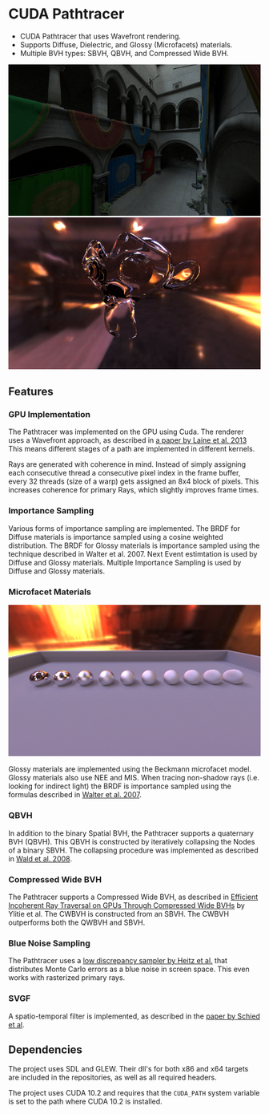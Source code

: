 # CUDA Pathtracer

- CUDA Pathtracer that uses Wavefront rendering. 
- Supports Diffuse, Dielectric, and Glossy (Microfacets) materials.
- Multiple BVH types: SBVH, QBVH, and Compressed Wide BVH.

![Sponza](Screenshots/Sponza.png "Sponza")
![Glass](Screenshots/Glass.png "Dielectrics")

## Features

### GPU Implementation

The Pathtracer was implemented on the GPU using Cuda. The renderer uses a Wavefront approach, as described in [a paper by Laine et al. 2013](https://research.nvidia.com/sites/default/files/pubs/2013-07_Megakernels-Considered-Harmful/laine2013hpg_paper.pdf)
This means different stages of a path are implemented in different kernels.

Rays are generated with coherence in mind. Instead of simply assigning each consecutive thread a consecutive pixel index in the frame buffer, every 32 threads (size of a warp) gets assigned an 8x4 block of pixels. This increases coherence for primary Rays, which slightly improves frame times.

### Importance Sampling

Various forms of importance sampling are implemented.
The BRDF for Diffuse materials is importance sampled using a cosine weighted distribution. 
The BRDF for Glossy materials is importance sampled using the technique described in Walter et al. 2007.
Next Event estimtation is used by Diffuse and Glossy materials. 
Multiple Importance Sampling is used by Diffuse and Glossy materials.

### Microfacet Materials

![Microfacet Model](Screenshots/Microfacets.png "Glossy materials using the Beckmann microfacet model")

Glossy materials are implemented using the Beckmann microfacet model.
Glossy materials also use NEE and MIS.
When tracing non-shadow rays (i.e. looking for indirect light) the BRDF is importance sampled using the formulas described in [Walter et al. 2007](https://www.cs.cornell.edu/~srm/publications/EGSR07-btdf.pdf).

### QBVH

In addition to the binary Spatial BVH, the Pathtracer supports a quaternary BVH (QBVH). This QBVH is constructed by iteratively collapsing the Nodes of a binary SBVH. The collapsing procedure was implemented as described in [Wald et al. 2008](https://graphics.stanford.edu/~boulos/papers/multi_rt08.pdf).

### Compressed Wide BVH

The Pathtracer supports a Compressed Wide BVH, as described in [Efficient Incoherent Ray Traversal on GPUs Through Compressed Wide BVHs](https://research.nvidia.com/sites/default/files/publications/ylitie2017hpg-paper.pdf) by Ylitie et al. The CWBVH is constructed from an SBVH. The CWBVH outperforms both the QWBVH and SBVH.

### Blue Noise Sampling

The Pathtracer uses a [low discrepancy sampler by Heitz et al.](https://eheitzresearch.wordpress.com/762-2/) that distributes Monte Carlo errors as a blue noise in screen space. This even works with rasterized primary rays.

### SVGF

A spatio-temporal filter is implemented, as described in the [paper by Schied et al](https://cg.ivd.kit.edu/publications/2017/svgf/svgf_preprint.pdf).

## Dependencies

The project uses SDL and GLEW. Their dll's for both x86 and x64 targets are included in the repositories, as well as all required headers.

The project uses CUDA 10.2 and requires that the ```CUDA_PATH``` system variable is set to the path where CUDA 10.2 is installed.

